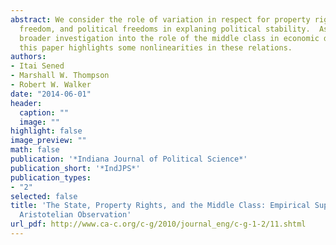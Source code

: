 ```yaml
---
abstract: We consider the role of variation in respect for property rights, economic
  freedom, and political freedoms in explaning political stability.  As part of a
  broader investigation into the role of the middle class in economic development,
  this paper highlights some nonlinearities in these relations.
authors:
- Itai Sened
- Marshall W. Thompson
- Robert W. Walker
date: "2014-06-01"
header:
  caption: ""
  image: ""
highlight: false
image_preview: ""
math: false
publication: '*Indiana Journal of Political Science*'
publication_short: '*IndJPS*'
publication_types:
- "2"
selected: false
title: 'The State, Property Rights, and the Middle Class: Empirical Support for an
  Aristotelian Observation'
url_pdf: http://www.ca-c.org/c-g/2010/journal_eng/c-g-1-2/11.shtml
---
```

